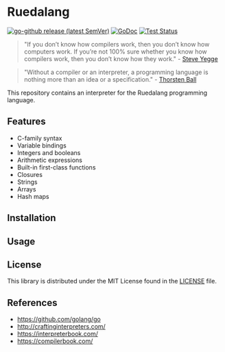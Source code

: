 Ruedalang
=======


[![go-github release (latest SemVer)](https://img.shields.io/github/v/release/ferueda/ruedalang?sort=semver)](https://github.com/ferueda/ruedalang/releases)
[![GoDoc](https://godoc.org/github.com/ferueda/ruedalang?status.svg)](http://godoc.org/github.com/ferueda/ruedalang)
[![Test Status](https://github.com/ferueda/ruedalang/workflows/tests/badge.svg)](https://github.com/ferueda/ruedalang/actions?query=workflow%3Atests)

>  "If you don’t know how compilers work, then you don’t know how computers work. If you’re not 100% sure whether you know how compilers work, then you don’t know how they work." - [Steve Yegge](http://steve-yegge.blogspot.com/2007/06/rich-programmer-food.html)

>  "Without a compiler or an interpreter, a programming language is nothing more than an idea or a specification." - [Thorsten Ball](https://thorstenball.com/)

This repository contains an interpreter for the Ruedalang programming language.

## Features

- C-family syntax
- Variable bindings
- Integers and booleans
- Arithmetic expressions
- Built-in first-class functions
- Closures
- Strings
- Arrays
- Hash maps
## Installation

## Usage

## License ##

This library is distributed under the MIT License found in the [LICENSE](./LICENSE)
file.

## References ##

- https://github.com/golang/go
- http://craftinginterpreters.com/
- https://interpreterbook.com/
- https://compilerbook.com/